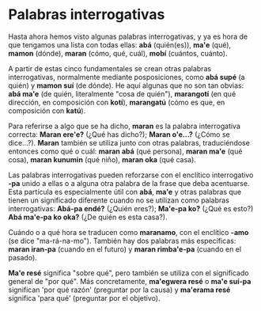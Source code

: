 # Palabras interrogativas

Hasta ahora hemos visto algunas palabras interrogativas, y ya es hora de que tengamos una lista con todas ellas: **abá** (quién(es)), **ma'e** (qué), **mamon** (dónde), **maran** (cómo, qué, cuál), **mobí** (cuántos, cuánto).

A partir de estas cinco fundamentales se crean otras palabras interrogativas, normalmente mediante posposiciones, como **abá supé** (a quién) y **mamon suí** (de dónde). He aquí algunas que no son tan obvias: **abá ma'e** (de quién, literalmente "cosa de quién"), **marangotí** (en qué dirección, en composición con **kotí**), **marangatú** (cómo es que, en composición con **katú**).

Para referirse a algo que se ha dicho, **maran** es la palabra interrogativa correcta: **Maran ere'e?** (¿Qué has dicho?); **Maran o'e...?** (¿Cómo se dice...?). **Maran** también se utiliza junto con otras palabras, traduciéndose entonces como qué o cuál: **maran abá** (qué persona), **maran ma'e** (qué cosa), **maran kunumin** (qué niño), **maran oka** (qué casa).

Las palabras interrogativas pueden reforzarse con el enclítico interrogativo **-pa** unido a ellas o a alguna otra palabra de la frase que deba acentuarse. Esta partícula es especialmente útil con **abá**, **ma'e** y otras palabras que tienen un significado diferente cuando no se utilizan como palabras interrogativas: **Abá-pa endé?** (¿Quién eres?); **Ma'e-pa ko?** (¿Qué es esto?) **Abá ma'e-pa ko oka?** (¿De quién es esta casa?).

Cuándo o a qué hora se traducen como **maranamo**, con el enclítico **-amo** (se dice "ma-rá-na-mo"). También hay dos palabras más específicas: **maran iran-pa** (cuando en el futuro) y **maran rimba'e-pa** (cuando en el pasado).

**Ma'e resé** significa "sobre qué", pero también se utiliza con el significado general de "por qué". Más concretamente, **ma'egwera resé** o **ma'e suí-pa** significan 'por qué razón' (preguntar por la causa) y **ma'erama resé** significa 'para qué' (preguntar por el objetivo).
